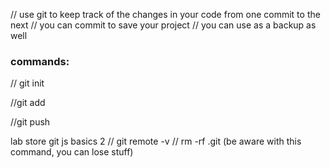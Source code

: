 // use git to keep track of the changes in your code from one commit to the next
// you can commit to save your project
// you can use as a backup as well



### commands:
// git init

//git add

//git push





lab store git js basics 2
// git remote -v
// rm -rf .git  (be aware with this command, you can lose stuff)
